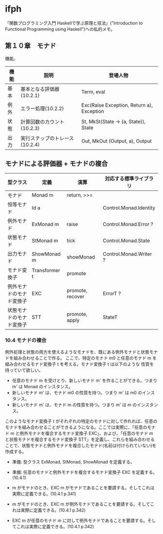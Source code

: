 ifph
====

「関数プログラミング入門 Haskellで学ぶ原理と技法」("Introduction to Functional Programming using Haskell")への私的メモ。

## 第１０章　モナド

機能。

| 機能 | 説明 | 登場人物 |
|--------|--------|--------|
| 基本 | 基本となる評価器(10.2.1) | Term, eval |
| 例外 | エラー処理(10.2.2) | Exc(Raise Exception, Return a), Exception |
| 状態 | 計算回数のカウント(10.2.3) | St, MkSt(State -> (a, State)), State |
| 出力 | 実行ステップのトレース(10.2.4) | Out, MkOut (Output, a), Output |

## モナドによる評価器 + モナドの複合

| 型クラス | 定義 | 演算 | 対応する標準ライブラリ |
|--------|-----|----|----|
| モナド | Monad m | return, >>=  |
| 恒等モナド | Id a |      | Control.Monad.Identity |
| 例外モナド | ExMonad m | raise | Control.Monad.Error ? |
| 状態モナド | StMonad m | tick  | Control.Monad.State | 
| 出力モナド | ShowMonad m | showMonad | Control.Monad.Writer ? |
| モナド変換子 | Transformer t | promote | |
| 例外モナドのモナド変換子 | EXC | promote, recover | ErrorT ? |
| 状態モナドのモナド変換子 | STT | promote, apply | StateT |

### 10.4 モナドの複合 

例外処理と状態の両方を使えるようなモナドを、既にある例外モナドと状態モナドを組み合わせることで作る。
ここで、特定のモナド m0 と任意のモナド m を組み合わせるモナド変換子 t を考える。モナド変換子 t は以下のような
性質を持っていて欲しい。
- 任意のモナド m を受けとり、新しいモナド m' を作ることができる。つまり m' は Monad のインスタンス。
- 新しいモナド m' は、モナド m0 の性質を持つ。つまり m' は m0 のインスタンス。
- 新しいモナド m' は、モナド m の性質を持つ。つまり m' は m のインスタンス。

このようなモナド変換子 t がそれぞれの特定のモナドに対して作れれば、任意のモナドを組み合わせることができるようになる。ここでは実際に、「任意のモナド m と例外モナドを複合するモナド変換子 EXC」、および、「任意のモナド m と状態モナドを複合するモナド変換子 STT」を定義し、これらを組み合わせることで、状態モナドと例外モナドを複合したモナド(名前は付けられていない)を作成する。

- 準備: 型クラス ExMonad, StMonad, ShowMonad を定義する。

- 準備: 任意のモナドと例外モナドを複合するモナド変換子 EXC を定義する。(10.4.1)

- m がモナドのとき、EXC m がモナドであることを要請する。そしてこれは実際に定義できる。(10.4.1 p.341)
- m がモナドのとき、EXC m が例外モナドであることを要請する。そしてこれは実際に定義できる。(10.4.1 p.342)
- EXC m が任意のモナド m に対して例外モナドであることを要請する。そしてこれは実際に定義できる。(10.4.1 p.342)




